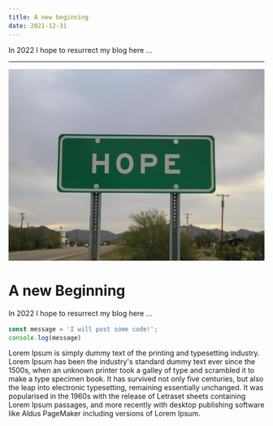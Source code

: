 ```yaml
---
title: A new beginning
date: 2021-12-31
---
```


In 2022 I hope to resurrect my blog here ...

---

![Hope](./20211231-a-new-beginning/Hope.jpg)

# A new Beginning

In 2022 I hope to resurrect my blog here ...

```javascript
const message = 'I will post some code!';
console.log(message)
```
Lorem Ipsum is simply dummy text of the printing and typesetting industry. Lorem Ipsum has been the industry's standard dummy text ever since the 1500s, when an unknown printer took a galley of type and scrambled it to make a type specimen book. It has survived not only five centuries, but also the leap into electronic typesetting, remaining essentially unchanged. It was popularised in the 1960s with the release of Letraset sheets containing Lorem Ipsum passages, and more recently with desktop publishing software like Aldus PageMaker including versions of Lorem Ipsum.

